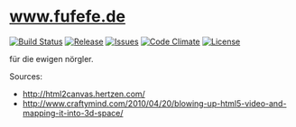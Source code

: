 www.fufefe.de
=
[![Build Status](http://img.shields.io/travis/nicolindemann/fufefe.svg?style=flat-square)](https://travis-ci.org/nicolindemann/fufefe) [![Release](http://img.shields.io/github/release/nicolindemann/fufefe.svg?style=flat-square)](https://github.com/nicolindemann/fufefe/releases)  [![Issues](http://img.shields.io/github/issues/nicolindemann/fufefe.svg?style=flat-square)](https://github.com/nicolindemann/fufefe/issues) [![Code Climate](https://img.shields.io/codeclimate/github/nicolindemann/fufefe.svg?style=flat-square)](https://codeclimate.com/github/nicolindemann/fufefe) [![License](https://img.shields.io/badge/license-MIT-blue.svg?style=flat-square)](https://raw.githubusercontent.com/nicolindemann/fufefe/master/LICENSE)

für die ewigen nörgler.

Sources:

- http://html2canvas.hertzen.com/
- http://www.craftymind.com/2010/04/20/blowing-up-html5-video-and-mapping-it-into-3d-space/
